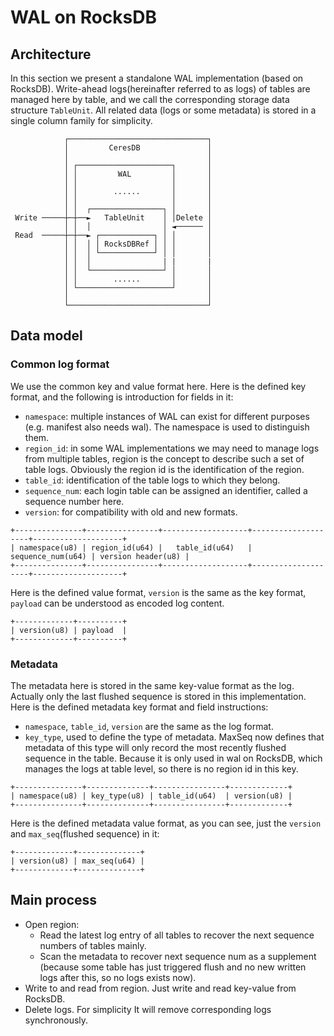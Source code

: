 # WAL on RocksDB
## Architecture
In this section we present a standalone WAL implementation (based on RocksDB). Write-ahead logs(hereinafter referred to as logs) of tables are managed here by table, and we call the corresponding storage data structure `TableUnit`. All related data (logs or some metadata) is stored in a single column family for simplicity.

```text
            ┌───────────────────────────────┐
            │         CeresDB               │
            │                               │
            │ ┌─────────────────────┐       │
            │ │         WAL         │       │
            │ │                     │       │
            │ │        ......       │       │
            │ │                     │       │
            │ │  ┌────────────────┐ │       │
 Write ─────┼─┼──►   TableUnit    │ │Delete │
            │ │  │                │ ◄────── │
 Read  ─────┼─┼──► ┌────────────┐ │ │       │
            │ │  │ │ RocksDBRef │ │ │       │
            │ │  │ └────────────┘ │ │       │
            │ │  │                | |       |
            │ │  └────────────────┘ │       │
            │ │        ......       │       │
            │ └─────────────────────┘       │
            │                               │
            └───────────────────────────────┘
```
## Data model
### Common log format
We use the common key and value format here. 
Here is the defined key format, and the following is introduction for fields in it:
+ `namespace`: multiple instances of WAL can exist for different purposes (e.g. manifest also needs wal). The namespace is used to distinguish them.
+ `region_id`: in some WAL implementations we may need to manage logs from multiple tables, region is the concept to describe such a set of table logs. Obviously the region id is the identification of the region.
+ `table_id`: identification of the table logs to which they belong.
+ `sequence_num`: each login table can be assigned an identifier, called a sequence number here.
+ `version`: for compatibility with old and new formats.

```text
+---------------+----------------+-------------------+--------------------+--------------------+
| namespace(u8) | region_id(u64) |   table_id(u64)   |  sequence_num(u64) | version header(u8) |
+---------------+----------------+-------------------+--------------------+--------------------+
```
Here is the defined value format, `version` is the same as the key format, `payload` can be understood as encoded log content.

```text
+-------------+----------+
| version(u8) | payload  |
+-------------+----------+
```
### Metadata
The metadata here is stored in the same key-value format as the log. Actually only the last flushed sequence is stored in this implementation. Here is the defined metadata key format and field instructions:
+ `namespace`, `table_id`, `version` are the same as the log format.
+ `key_type`, used to define the type of metadata. MaxSeq now defines that metadata of this type will only record the most recently flushed sequence in the table. 
Because it is only used in wal on RocksDB, which manages the logs at table level, so there is no region id in this key.
```text
+---------------+--------------+----------------+-------------+
| namespace(u8) | key_type(u8) | table_id(u64)  | version(u8) |
+---------------+--------------+----------------+-------------+
```
Here is the defined metadata value format, as you can see, just the `version` and `max_seq`(flushed sequence) in it:
```text
+-------------+--------------+
| version(u8) | max_seq(u64) |
+-------------+--------------+
```
## Main process
+ Open region: 
  + Read the latest log entry of all tables to recover the next sequence numbers of tables mainly.
  + Scan the metadata to recover next sequence num as a supplement (because some table has just triggered flush and no new written logs after this, so no logs exists now).
+ Write to and read from region. Just write and read key-value from RocksDB.
+ Delete logs. For simplicity It will remove corresponding logs synchronously.
